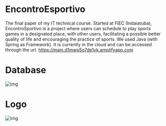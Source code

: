 # EncontroEsportivo

  The final paper of my IT technical course. Started at FIEC (Indaiatuba), EncontroSportivo is a project where users can schedule to play sports games in a designated place, with other users, facilitating a possible better quality of life and encouraging the practice of sports. We used Java (with Spring as Framework).
  It is currently in the cloud and can be accessed through the url.
https://main.d1mwp5o7de1yk.amplifyapp.com



# Database 
![img](https://i.imgur.com/ZTDcytc.png)



# Logo
![img](https://i.imgur.com/KTSu7Eu.png)
